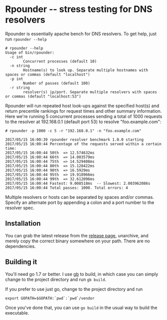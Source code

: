 # Rpounder -- stress testing for DNS  resolvers

Rpounder is essentially apache bench for DNS resolvers. To get help, just run `rpounder --help`

    # rpounder --help
	Usage of bin/rpounder:
	  -c int
			Concurrent processes (default 10)
	  -n string
			Hostname(s) to look up. Separate multiple hostnames with spaces or commas (default "localhost")
	  -p int
			Number of passes (default 100)
	  -r string
			resolver(s) ip/port. Separate multiple resolvers with spaces or commas (default "localhost:53")

Rpounder will run repeated host look-ups against the specified host(s) and return precentile rankings for request times
and other summary information. Here we're running 5 concurrent processes sending a total of 1000 requests to the resolver at 192.168.0.1 (default port 53) to resolve "foo.example.com":

	# rpounder -p 1000 -c 5 -r "192.168.0.1" -n "foo.example.com"

	2017/05/15 16:00:39 rpounder resolver benchmark 1.0.0 starting
	2017/05/15 16:00:44 Percentage of the requests served within a certain time:
	2017/05/15 16:00:44 50th  => 12.574632ms
	2017/05/15 16:00:44 66th  => 14.003579ms
	2017/05/15 16:00:44 75th  => 14.529408ms
	2017/05/15 16:00:44 80th  => 15.128422ms
	2017/05/15 16:00:44 90th  => 16.5929ms
	2017/05/15 16:00:44 95th  => 19.918966ms
	2017/05/15 16:00:44 99th  => 32.612096ms
	2017/05/15 16:00:44 Fastest: 9.008518ms  -- Slowest: 2.003962086s
	2017/05/15 16:00:44 Total passes: 1000. Total errors: 4
	
Multiple resolvers or hosts can be separated by spaces and/or commas. Specify an alternate port by appending a colon and a port number to the resolver spec.

## Installation

You can grab the latest release from the [release page](https://github.com/mowings/rpounder/releases), unarchive,  and merely copy the correct binary somewhere on your path. There are no dependencies.

## Building it

You'll need go 1.7 or better. I use [gb](https://getgb.io/) to build, in which case you can simply change to the project directory and run `gb build`. 

If you prefer to use just go, change to the project directory and run

    export GOPATH=$GOPATH:`pwd`:`pwd`/vendor
    
Once you've done that, you can use `go build` in the usual way to build the executable. 
